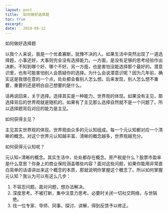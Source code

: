 ```yaml
---
layout: post
title:  如何做好选择题
toc: true 
excerpt: 
date:   2018-06-12
---
```

如何做好选择题

以我个人来说，我是一个优柔寡断，犹豫不决的人。如果生活中突然出现了一道选择题，小事还好，大事则完全没有选择能力。一方面，是没有足够的思考经验作出决断，不知到哪个好、哪个不好。另一方面，也是害怕没能选择那个最好的。潜意识里，也有可能害怕别人会质疑你的选择。为什么会说潜意识呢？因为几年前，确实这是我很在意的一个点，处处都会看别人怎么想。后来发现，别人怎么想不重要，重要的还是明白自己想要的是什么。

话再说回来，关于选择。选择其实是一种能力、世界观的体现。如果没有主见，那选择背后的世界观就是随机的。如果有了主见那么选择自然就不是一个问题了。所以选择题背后对应的能力是主见。

如何获得主见？

主见其实世界观的体现。世界观由众多的元认知组成。每一个元认知都对应一个清晰的概念。对这个世界元认知越丰富、清晰的概念越多，世界观越充分。

如何获得元认知呢？

元认知=清晰的概念。其实生活中，处处都存在概念。房产税是什么？股票市盈率是什么意思？你身上的商业保险涵盖哪些内容？面对这些问题，如果你能用非常直白简单的话语讲出来这个概念的本质，那就说明你掌握这个概念了。所以如何掌握元认知？我认为可以有这么几步：

1. 不容忍问题。面对问题，想办法解决。
2. 深度思考。不被打断，集中注意力思考。必要时关闭一切社交网络，与世隔绝。
3. 找一位专家、导师、同事，探讨、讲解，得到反馈予以修正。

